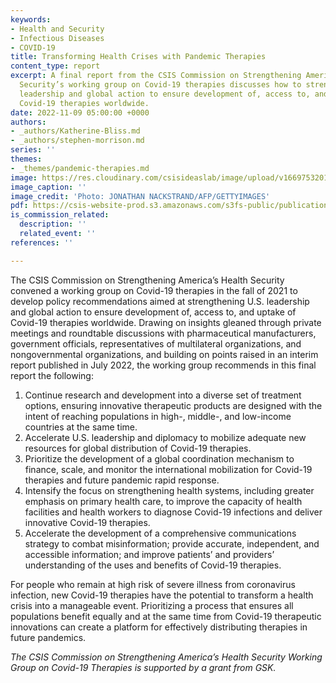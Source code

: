 ```yaml
---
keywords:
- Health and Security
- Infectious Diseases
- COVID-19
title: Transforming Health Crises with Pandemic Therapies
content_type: report
excerpt: A final report from the CSIS Commission on Strengthening America’s Health
  Security’s working group on Covid-19 therapies discusses how to strengthen U.S.
  leadership and global action to ensure development of, access to, and uptake of
  Covid-19 therapies worldwide.
date: 2022-11-09 05:00:00 +0000
authors:
- _authors/Katherine-Bliss.md
- _authors/stephen-morrison.md
series: ''
themes:
- _themes/pandemic-therapies.md
image: https://res.cloudinary.com/csisideaslab/image/upload/v1669753201/health-commission/GettyImages-1238318288_hdirvm.jpg
image_caption: ''
image_credit: 'Photo: JONATHAN NACKSTRAND/AFP/GETTYIMAGES'
pdf: https://csis-website-prod.s3.amazonaws.com/s3fs-public/publication/221109_HealthCommission_Covid19Therapies_0.pdf?txKGAAJd0kMUOFfc1mZVUbWlQTF1s1jR
is_commission_related:
  description: ''
  related_event: ''
references: ''

---
```

The CSIS Commission on Strengthening America’s Health Security convened a working group on Covid-19 therapies in the fall of 2021 to develop policy recommendations aimed at strengthening U.S. leadership and global action to ensure development of, access to, and uptake of Covid-19 therapies worldwide. Drawing on insights gleaned through private meetings and roundtable discussions with pharmaceutical manufacturers, government officials, representatives of multilateral organizations, and nongovernmental organizations, and building on points raised in an interim report published in July 2022, the working group recommends in this final report the following:  
 

1. Continue research and development into a diverse set of treatment options, ensuring innovative therapeutic products are designed with the intent of reaching populations in high-, middle-, and low-income countries at the same time.
2. Accelerate U.S. leadership and diplomacy to mobilize adequate new resources for global distribution of Covid-19 therapies.
3. Prioritize the development of a global coordination mechanism to finance, scale, and monitor the international mobilization for Covid-19 therapies and future pandemic rapid response.
4. Intensify the focus on strengthening health systems, including greater emphasis on primary health care, to improve the capacity of health facilities and health workers to diagnose Covid-19 infections and deliver innovative Covid-19 therapies.
5. Accelerate the development of a comprehensive communications strategy to combat misinformation; provide accurate, independent, and accessible information; and improve patients’ and providers’ understanding of the uses and benefits of Covid-19 therapies.

For people who remain at high risk of severe illness from coronavirus infection, new Covid-19 therapies have the potential to transform a health crisis into a manageable event. Prioritizing a process that ensures all populations benefit equally and at the same time from Covid-19 therapeutic innovations can create a platform for effectively distributing therapies in future pandemics.  
  
_The CSIS Commission on Strengthening America’s Health Security Working Group on Covid-19 Therapies is supported by a grant from GSK._